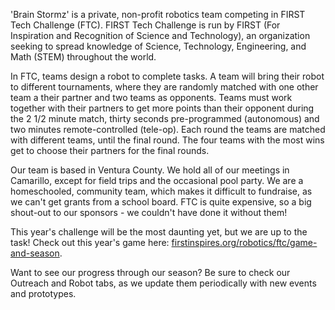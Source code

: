 'Brain Stormz' is a private, non-profit robotics team competing in FIRST Tech Challenge (FTC). FIRST Tech Challenge is run by FIRST (For Inspiration and Recognition of Science and Technology), an organization seeking to spread knowledge of Science, Technology, Engineering, and Math (STEM) throughout the world.   

In FTC, teams design a robot to complete tasks. A team will bring their robot to different tournaments, where they are randomly matched with one other team a their partner and two teams as opponents. Teams must work together with their partners to get more points than their opponent during the 2 1/2 minute match, thirty seconds pre-programmed (autonomous) and two minutes remote-controlled (tele-op). Each round the teams are matched with different teams, until the final round. The four teams with the most wins get to choose their partners for the final rounds.   

Our team is based in Ventura County. We hold all of our meetings in Camarillo, except for field trips and the occasional pool party. We are a homeschooled, community team, which makes it difficult to fundraise, as we can't get grants from a school board. FTC is quite expensive, so a big shout-out to our sponsors - we couldn't have done it without them!    

This year's challenge will be the most daunting yet, but we are up to the task! Check out this year's game here: [firstinspires.org/robotics/ftc/game-and-season](https://www.firstinspires.org/robotics/ftc/game-and-season).

Want to see our progress through our season? Be sure to check our Outreach and Robot tabs, as we update them periodically with new events and prototypes.
